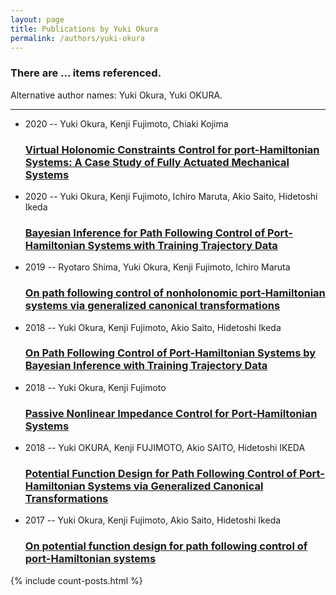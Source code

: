 ```yaml
---
layout: page
title: Publications by Yuki Okura
permalink: /authors/yuki-okura
---
```


<h3 id="number-posts">There are ... items referenced.</h3>
<p id='info-authors'>Alternative author names: Yuki Okura, Yuki OKURA.</p>
<hr />
<ul class="post-list">
<li><span class='post-meta'>2020 -- Yuki Okura, Kenji Fujimoto, Chiaki Kojima</span><h3><a class='post-link' href="{{ site.baseurl }}/virtual-holonomic-constraints-control-for-port-hamiltonian-systems-a-case-study-of-fully-actuated-mechanical-systems">Virtual Holonomic Constraints Control for port-Hamiltonian Systems: A Case Study of Fully Actuated Mechanical Systems</a></h3></li>
<li><span class='post-meta'>2020 -- Yuki Okura, Kenji Fujimoto, Ichiro Maruta, Akio Saito, Hidetoshi Ikeda</span><h3><a class='post-link' href="{{ site.baseurl }}/bayesian-inference-for-path-following-control-of-port-hamiltonian-systems-with-training-trajectory-data">Bayesian Inference for Path Following Control of Port-Hamiltonian Systems with Training Trajectory Data</a></h3></li>
<li><span class='post-meta'>2019 -- Ryotaro Shima, Yuki Okura, Kenji Fujimoto, Ichiro Maruta</span><h3><a class='post-link' href="{{ site.baseurl }}/on-path-following-control-of-nonholonomic-port-hamiltonian-systems-via-generalized-canonical-transformations">On path following control of nonholonomic port-Hamiltonian systems via generalized canonical transformations</a></h3></li>
<li><span class='post-meta'>2018 -- Yuki Okura, Kenji Fujimoto, Akio Saito, Hidetoshi Ikeda</span><h3><a class='post-link' href="{{ site.baseurl }}/on-path-following-control-of-port-hamiltonian-systems-by-bayesian-inference-with-training-trajectory-data">On Path Following Control of Port-Hamiltonian Systems by Bayesian Inference with Training Trajectory Data</a></h3></li>
<li><span class='post-meta'>2018 -- Yuki Okura, Kenji Fujimoto</span><h3><a class='post-link' href="{{ site.baseurl }}/passive-nonlinear-impedance-control-for-port-hamiltonian-systems">Passive Nonlinear Impedance Control for Port-Hamiltonian Systems</a></h3></li>
<li><span class='post-meta'>2018 -- Yuki OKURA, Kenji FUJIMOTO, Akio SAITO, Hidetoshi IKEDA</span><h3><a class='post-link' href="{{ site.baseurl }}/potential-function-design-for-path-following-control-of-port-hamiltonian-systems-via-generalized-canonical-transformations">Potential Function Design for Path Following Control of Port-Hamiltonian Systems via Generalized Canonical Transformations</a></h3></li>
<li><span class='post-meta'>2017 -- Yuki Okura, Kenji Fujimoto, Akio Saito, Hidetoshi Ikeda</span><h3><a class='post-link' href="{{ site.baseurl }}/on-potential-function-design-for-path-following-control-of-port-hamiltonian-systems">On potential function design for path following control of port-Hamiltonian systems</a></h3></li>

</ul>
{% include count-posts.html %}

